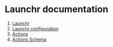 # Launchr documentation

1. [Launchr](launchr.md)
2. [Launchr configuration](config.md)
2. [Actions](actions.md)
3. [Actions Schema](actions.schema.md)